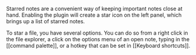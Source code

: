 Starred notes are a convenient way of keeping important notes close at hand. Enabling the plugin will create a star icon on the left panel, which brings up a list of starred notes. 

To star a file, you have several options. You can do so from a right click in the file explorer, a click on the options menu of an open note, typing in the [[command palette]], or a hotkey that can be set in [[Keyboard shortcuts]].